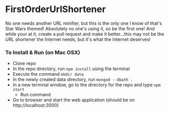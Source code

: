 # FirstOrderUrlShortener

No one needs another URL minifier, but this is the only one I know of that's Star Wars themed! Absolutely no one's using it, so be the first one! And while your at it, create a pull request and make it better...this may not be the URL shortener the Internet needs, but it's what the Internet deserves!

### To Install & Run (on Mac OSX)

- Clone repo
- In the repo directory, run `npm install` using the terminal
- Execute the command `mkdir data`
- In the newly created data directory, run `mongod --dbath .`
- In a new terminal window, go to the directory for the repo and type `npm start`
  - Run command
- Go to browser and start the web application (should be on http://localhost:3000)
